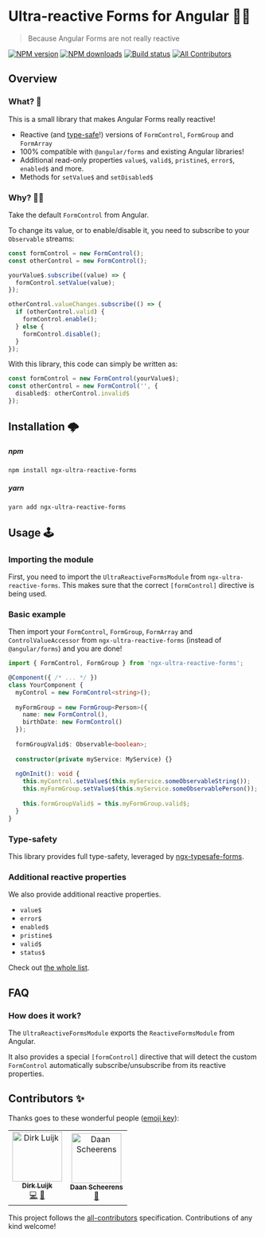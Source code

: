 # Ultra-reactive Forms for Angular 📝🤩

> Because Angular Forms are not really reactive

[![NPM version](http://img.shields.io/npm/v/ngx-ultra-reactive-forms.svg?style=flat-square)](https://www.npmjs.com/package/ngx-ultra-reactive-forms)
[![NPM downloads](http://img.shields.io/npm/dm/ngx-ultra-reactive-forms.svg?style=flat-square)](https://www.npmjs.com/package/ngx-ultra-reactive-forms)
[![Build status](https://img.shields.io/travis/dirkluijk/ngx-ultra-reactive-forms.svg?style=flat-square)](https://travis-ci.org/dirkluijk/ngx-ultra-reactive-forms)
[![All Contributors](https://img.shields.io/badge/all_contributors-2-orange.svg?style=flat-square)](#contributors-)

## Overview

### What? 🤔

This is a small library that makes Angular Forms really reactive!

* Reactive (and [type-safe][1]!) versions of `FormControl`, `FormGroup` and `FormArray`
* 100% compatible with `@angular/forms` and existing Angular libraries!
* Additional read-only properties `value$`, `valid$`, `pristine$`, `error$`, `enabled$` and more.
* Methods for `setValue$` and `setDisabled$`

### Why? 🤷‍♂️

Take the default `FormControl` from Angular.

To change its value, or to enable/disable it,
you need to subscribe to your `Observable` streams:

```typescript
const formControl = new FormControl();
const otherControl = new FormControl();

yourValue$.subscribe((value) => {
  formControl.setValue(value);
});

otherControl.valueChanges.subscribe(() => {
  if (otherControl.valid) {
    formControl.enable();
  } else {
    formControl.disable();
  }
});
```

With this library, this code can simply be written as:

```typescript
const formControl = new FormControl(yourValue$);
const otherControl = new FormControl('', {
  disabled$: otherControl.invalid$
});
```

## Installation 🌩

##### npm

```
npm install ngx-ultra-reactive-forms
```

##### yarn

```
yarn add ngx-ultra-reactive-forms
```

## Usage 🕹

### Importing the module

First, you need to import the `UltraReactiveFormsModule` from `ngx-ultra-reactive-forms`.
This makes sure that the correct `[formControl]` directive is being used.

### Basic example

Then import your `FormControl`, `FormGroup`, `FormArray` and `ControlValueAccessor`
from `ngx-ultra-reactive-forms` (instead of `@angular/forms`) and you are done!

```typescript
import { FormControl, FormGroup } from 'ngx-ultra-reactive-forms';

@Component({ /* ... */ })
class YourComponent {
  myControl = new FormControl<string>();
  
  myFormGroup = new FormGroup<Person>({
    name: new FormControl(),
    birthDate: new FormControl()
  });
  
  formGroupValid$: Observable<boolean>;
  
  constructor(private myService: MyService) {}
  
  ngOnInit(): void {
    this.myControl.setValue$(this.myService.someObservableString());
    this.myFormGroup.setValue$(this.myService.someObservablePerson());
    
    this.formGroupValid$ = this.myFormGroup.valid$;
  }
}
```

### Type-safety

This library provides full type-safety, leveraged by [ngx-typesafe-forms][1].

### Additional reactive properties

We also provide additional reactive properties.

* `value$`
* `error$`
* `enabled$`
* `pristine$`
* `valid$`
* `status$`

Check out [the whole list][2].

## FAQ

### How does it work?

The `UltraReactiveFormsModule` exports the `ReactiveFormsModule` from Angular.

It also provides a special `[formControl]` directive that will detect the custom `FormControl`
automatically subscribe/unsubscribe from its reactive properties.

[1]: https://github.com/dirkluijk/ngx-typesafe-forms
[2]: https://github.com/dirkluijk/ngx-typesafe-forms#additional-reactive-properties

## Contributors ✨

Thanks goes to these wonderful people ([emoji key](https://allcontributors.org/docs/en/emoji-key)):

<!-- ALL-CONTRIBUTORS-LIST:START - Do not remove or modify this section -->
<!-- prettier-ignore-start -->
<!-- markdownlint-disable -->
<table>
  <tr>
    <td align="center"><a href="https://github.com/dirkluijk"><img src="https://avatars2.githubusercontent.com/u/2102973?v=4" width="100px;" alt="Dirk Luijk"/><br /><sub><b>Dirk Luijk</b></sub></a><br /><a href="https://github.com/dirkluijk/ngx-typesafe-forms/commits?author=dirkluijk" title="Code">💻</a> <a href="https://github.com/dirkluijk/ngx-typesafe-forms/commits?author=dirkluijk" title="Documentation">📖</a></td>
    <td align="center"><a href="https://craftsmen.nl/"><img src="https://avatars0.githubusercontent.com/u/16564855?v=4" width="100px;" alt="Daan Scheerens"/><br /><sub><b>Daan Scheerens</b></sub></a><br /><a href="#ideas-dscheerens" title="Ideas, Planning, & Feedback">🤔</a></td>
  </tr>
</table>

<!-- markdownlint-enable -->
<!-- prettier-ignore-end -->
<!-- ALL-CONTRIBUTORS-LIST:END -->

This project follows the [all-contributors](https://github.com/all-contributors/all-contributors) specification. Contributions of any kind welcome!
